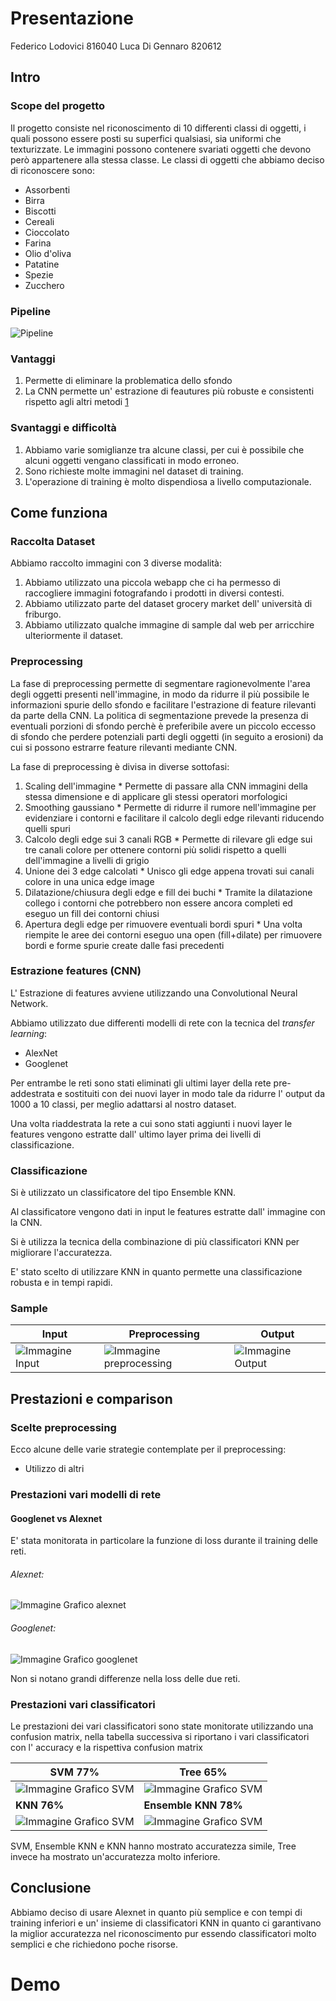 # Presentazione
Federico Lodovici 816040
Luca Di Gennaro 820612

## Intro

### Scope del progetto

Il progetto consiste nel riconoscimento di 10 differenti classi di oggetti,
i quali possono essere posti su superfici qualsiasi, sia uniformi che
texturizzate.
Le immagini possono contenere svariati oggetti che devono però appartenere
alla stessa classe.
Le classi di oggetti che abbiamo deciso di riconoscere sono:
* Assorbenti
* Birra
* Biscotti
* Cereali
* Cioccolato
* Farina
* Olio d'oliva
* Patatine
* Spezie
* Zucchero

### Pipeline

![Pipeline](./presentation/pipelineh.jpeg)

### Vantaggi

1. Permette di eliminare la problematica dello sfondo
2. La CNN permette un' estrazione di feautures più robuste e consistenti
    rispetto agli altri metodi [1][1]


[1]: https://arxiv.org/abs/1403.6382

### Svantaggi e difficoltà

1. Abbiamo varie somiglianze tra alcune classi, per cui è possibile che alcuni
    oggetti vengano classificati in modo erroneo.
2. Sono richieste molte immagini nel dataset di training.
3. L'operazione di training è molto dispendiosa a livello computazionale.

## Come funziona

### Raccolta Dataset

Abbiamo raccolto immagini con 3 diverse modalità:

1. Abbiamo utilizzato una piccola webapp che ci ha permesso di raccogliere
    immagini fotografando i prodotti in diversi contesti.
2. Abbiamo utilizzato parte del dataset grocery market dell' università di
    friburgo.
3. Abbiamo utilizzato qualche immagine di sample dal web per arricchire
    ulteriormente il dataset.


### Preprocessing

  La fase di preprocessing permette di segmentare ragionevolmente l'area degli
  oggetti presenti nell'immagine, in modo da ridurre il più possibile le
  informazioni spurie dello sfondo e facilitare l'estrazione di feature rilevanti da 
  parte della CNN.
  La politica di segmentazione prevede la presenza di eventuali porzioni 
  di sfondo perchè è preferibile avere un piccolo eccesso di sfondo che perdere 
  potenziali parti degli oggetti (in seguito a erosioni) da cui si possono estrarre 
  feature rilevanti mediante CNN.
  

  La fase di preprocessing è divisa in diverse sottofasi:
  1. Scaling dell'immagine
	* Permette di passare alla CNN immagini della stessa dimensione e di 
	applicare gli stessi operatori morfologici
  2. Smoothing gaussiano
	* Permette di ridurre il rumore nell'immagine per evidenziare i contorni
	e facilitare il calcolo degli edge rilevanti riducendo quelli spuri
  3. Calcolo degli edge sui 3 canali RGB
	* Permette di rilevare gli edge sui tre canali colore per ottenere contorni
	più solidi rispetto a quelli dell'immagine a livelli di grigio
  4. Unione dei 3 edge calcolati
	* Unisco gli edge appena trovati sui canali colore in una unica edge image
  5. Dilatazione/chiusura degli edge e fill dei buchi
	* Tramite la dilatazione collego i contorni che potrebbero non essere 
	ancora completi ed eseguo un fill dei contorni chiusi
  6. Apertura degli edge per rimuovere eventuali bordi spuri
	* Una volta riempite le aree dei contorni eseguo una open (fill+dilate)
	per rimuovere bordi e forme spurie create dalle fasi precedenti

### Estrazione features (CNN)

L' Estrazione di features avviene utilizzando una Convolutional Neural Network.

Abbiamo utilizzato due differenti modelli di rete  con la tecnica del
*transfer learning*:
* AlexNet
* Googlenet

Per entrambe le reti sono stati eliminati gli ultimi layer della rete
pre-addestrata e sostituiti con dei nuovi layer in modo tale da ridurre
l' output da 1000 a 10 classi, per meglio adattarsi al nostro dataset.

Una volta riaddestrata la rete a cui sono stati aggiunti i nuovi layer le
features vengono estratte dall' ultimo layer prima dei livelli di classificazione.

### Classificazione

Si è utilizzato un classificatore del tipo Ensemble KNN.

Al classificatore vengono dati in input le features estratte dall' immagine con la CNN.

Si è utilizza la tecnica della combinazione di più classificatori KNN per migliorare l'accuratezza.

E' stato scelto di utilizzare KNN in quanto permette una classificazione robusta e in tempi rapidi.


### Sample

| Input                                          | Preprocessing                                            | Output                                        |
| ---------------------------------------------- | -------------------------------------------------------- | --------------------------------------------- |
| ![Immagine Input](./presentation/original.png) | ![Immagine preprocessing](./presentation/contrasted.png) | ![Immagine Output](./presentation/output.png) |

## Prestazioni e comparison

### Scelte preprocessing
Ecco alcune delle varie strategie contemplate per il preprocessing:
 * Utilizzo di altri  

### Prestazioni  vari modelli di rete

#### Googlenet vs Alexnet

E' stata monitorata in particolare la funzione di loss durante il training delle reti.

###### Alexnet:

![Immagine Grafico alexnet](./presentation/alexnet.JPG)

###### Googlenet:

![Immagine Grafico googlenet](./presentation/googlenet.JPG)

Non si notano grandi differenze nella loss delle due reti.

### Prestazioni vari classificatori

Le prestazioni dei vari classificatori sono state monitorate utilizzando una confusion matrix, nella tabella successiva si riportano i vari classificatori con l' accuracy e la rispettiva confusion matrix

| SVM 77%                                                    | Tree 65%                                                                |
| ---------------------------------------------------------- | ----------------------------------------------------------------------- |
| ![Immagine Grafico SVM](./presentation/SVM77%.JPG)         | ![Immagine Grafico SVM](./presentation/Mediumtree65%.JPG)               |
| **KNN 76%**                                                | **Ensemble KNN 78%**                                                    |
| ![Immagine Grafico SVM](./presentation/weightedknn76%.JPG) | ![Immagine Grafico SVM](./presentation/EnsembleLearningSubspKNN78%.JPG) |

SVM, Ensemble KNN e KNN hanno mostrato accuratezza simile, Tree invece ha mostrato un'accuratezza molto inferiore.

## Conclusione

Abbiamo deciso di usare Alexnet in quanto più semplice e con tempi di training inferiori e un' insieme di classificatori KNN in quanto ci garantivano la miglior accuratezza nel riconoscimento pur essendo classificatori molto semplici e che richiedono poche risorse.

# Demo
